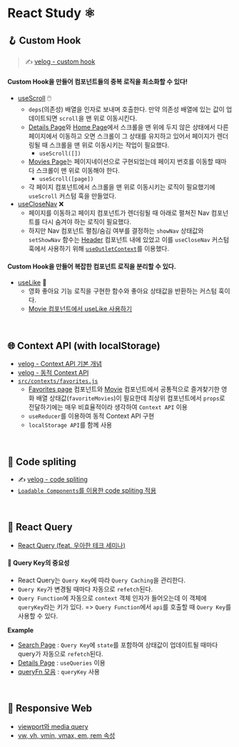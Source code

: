 # React Study ⚛️

## 🪝 Custom Hook
> ✍️ [velog - custom hook](https://velog.io/@eunnbi/Custom-Hook)


#### Custom Hook을 만들어 컴포넌트들의 중복 로직을 최소화할 수 있다!
- [useScroll](https://github.com/eunnbi/movie-app/blob/main/src/hooks/useScroll.js) 🖱️
  - `deps`(의존성) 배열을 인자로 보내며 호출한다. 만약 의존성 배열에 있는 값이 업데이트되면 `scroll`을 맨 위로 이동시킨다.
  - [Details Page](https://github.com/eunnbi/movie-app/blob/main/src/pages/Details.js#L34)와 [Home Page](https://github.com/eunnbi/movie-app/blob/main/src/pages/Home.js#L10)에서 스크롤을 맨 위에 두지 않은 상태에서 다른 페이지에서 이동하고 오면 스크롤이 그 상태를 유지하고 있어서 페이지가 렌더링될 때 스크롤을 맨 위로 이동시키는 작업이 필요했다.
    - `useScroll([])`
  - [Movies Page](https://github.com/eunnbi/movie-app/blob/main/src/pages/Movies.js#L22)는 페이지네이션으로 구현되었는데 페이지 번호를 이동할 때마다 스크롤이 맨 위로 이동해야 한다.
    - `useScroll([page])`
  - 각 페이지 컴포넌트에서 스크롤을 맨 위로 이동시키는 로직이 필요했기에 `useScroll` 커스텀 훅을 만들었다.
- [useCloseNav](https://github.com/eunnbi/movie-app/blob/main/src/hooks/useCloseNav.js) ❌
  -  페이지를 이동하고 페이지 컴포넌트가 렌더링될 때 아래로 펼쳐진 Nav 컴포넌트를 다시 숨겨야 하는 로직이 필요했다.
  -  하지만 Nav 컴포넌트 펼침/숨김 여부를 결정하는 `showNav` 상태값와 `setShowNav` 함수는 [Header](https://github.com/eunnbi/movie-app/blob/main/src/components/Header/index.js#L57) 컴포넌트 내에 있었고 이를 `useCloseNav` 커스텀 훅에서 사용하기 위해 [`useOutletContext`](https://reactrouter.com/docs/en/v6/hooks/use-outlet-context)를 이용했다.

#### Custom Hook을 만들어 복잡한 컴포넌트 로직을 분리할 수 있다.
- [useLike](https://github.com/eunnbi/movie-app/blob/main/src/hooks/useLike.js) 💜
  - 영화 좋아요 기능 로직을 구현한 함수와 좋아요 상태값을 반환하는 커스텀 훅이다.
  - [Movie 컴포넌트에서 useLike 사용하기](https://github.com/eunnbi/movie-app/blob/main/src/components/Movie/index.js#L30) 


<br/>

## 🌐 Context API (with localStorage)
- [velog - Context API 기본 개념](https://velog.io/@eunnbi/React-Context-API)
- [velog - 동적 Context API](https://velog.io/@eunnbi/React-%EB%8F%99%EC%A0%81-Context-API)
- [`src/contexts/favorites.js`](https://github.com/eunnbi/movie-app/blob/main/src/contexts/favorites.js)
  - [Favorites page](https://github.com/eunnbi/movie-app/blob/main/src/pages/Favorites.js#L20) 컴포넌트와 [Movie](https://github.com/eunnbi/movie-app/blob/main/src/components/Movie/index.js#L29) 컴포넌트에서 공통적으로 즐겨찾기한 영화 배열 상태값(`favoriteMovies`)이 필요한데 최상위 컴포넌트에서 `props`로 전달하기에는 매우 비효율적이라 생각하여 `Context API` 이용
  - `useReducer`를 이용하여 동적 Context API 구현
  - `localStorage API`를 함께 사용


<br/>

## 🧩 Code spliting
- ✍️ [velog - code spliting](https://velog.io/@eunnbi/React-code-spliting) <br/>
- [`Loadable Components`를 이용한 code spliting 적용](https://github.com/eunnbi/movie-app/blob/main/src/App.js#L13)

<br/>

## 🌸 React Query
- [React Query (feat. 우아한 테크 세미나)](https://velog.io/@eunnbi/React-Query-feat.-%EC%9A%B0%EC%95%84%ED%95%9C-%ED%85%8C%ED%81%AC-%EC%84%B8%EB%AF%B8%EB%82%98)

#### 🔑 Query Key의 중요성
- React Query는 `Query Key`에 따라 `Query Caching`을 관리한다.
- `Query Key`가 변경될 때마다 자동으로 `refetch`된다.
- `Query Function`에 자동으로 `context` 객체 인자가 들어오는데 이 객체에 `queryKey`라는 키가 있다.
  => `Query Function`에서 `api`를 호출할 때 `Query Key`를 사용할 수 있다.
  
**Example**
- [Search Page](https://github.com/eunnbi/movie-app/blob/main/src/pages/Search.js#L25) : `Query Key`에 `state`를 포함하여 상태값이 업데이트될 때마다 query가 자동으로 `refetch`된다.
- [Details Page](https://github.com/eunnbi/movie-app/blob/main/src/pages/Details.js#L29) : `useQueries` 이용
- [queryFn 모음](https://github.com/eunnbi/movie-app/blob/main/src/lib/api.js#L12) : `queryKey` 사용

<br/>

## 📱 Responsive Web
- [viewport와 media query](https://velog.io/@eunnbi/responsive-web-1)
- [vw, vh, vmin, vmax, em, rem 속성](https://velog.io/@eunnbi/responsive-web-2)
